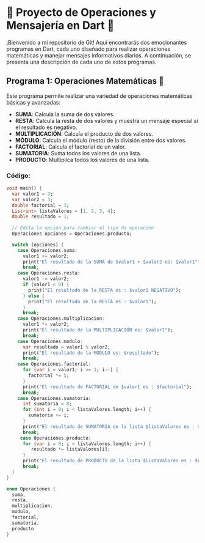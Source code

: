 # 🚀 Proyecto de Operaciones y Mensajería en Dart 🚀

¡Bienvenido a mi repositorio de Git! Aquí encontrarás dos emocionantes programas en Dart, cada uno diseñado para realizar operaciones matemáticas y manejar mensajes informativos diarios. A continuación, se presenta una descripción de cada uno de estos programas.

## Programa 1: Operaciones Matemáticas 🧮

Este programa permite realizar una variedad de operaciones matemáticas básicas y avanzadas:

- **SUMA**: Calcula la suma de dos valores.
- **RESTA**: Calcula la resta de dos valores y muestra un mensaje especial si el resultado es negativo.
- **MULTIPLICACIÓN**: Calcula el producto de dos valores.
- **MÓDULO**: Calcula el módulo (resto) de la división entre dos valores.
- **FACTORIAL**: Calcula el factorial de un valor.
- **SUMATORIA**: Suma todos los valores de una lista.
- **PRODUCTO**: Multiplica todos los valores de una lista.

### Código:

```dart
void main() {
  var valor1 = 3;
  var valor2 = 3;
  double factorial = 1;
  List<int> listaValores = [1, 2, 3, 4];
  double resultado = 1;
  
  // Edita la opción para cambiar el tipo de operación
  Operaciones opciones = Operaciones.producto;

  switch (opciones) {
    case Operaciones.suma:
      valor1 += valor2;
      print("El resultado de la SUMA de $valor1 + $valor2 es: $valor1");
      break;
    case Operaciones.resta:
      valor1 -= valor2;
      if (valor1 < 0) {
        print("El resultado de la RESTA es : $valor1 NEGATIVO");
      } else {
        print("El resultado de la RESTA es : $valor1");
      }
      break;
    case Operaciones.multiplicacion:
      valor1 *= valor2;
      print("El resultado de la MULTIPLICACIÓN es: $valor1");
      break;
    case Operaciones.modulo:
      var resultado = valor1 % valor2;
      print("El resultado de la MODULO es: $resultado");
      break;
    case Operaciones.factorial:
      for (var i = valor1; i >= 1; i--) {
        factorial *= i;
      }
      print("El resultado de FACTORIAL de $valor1 es : $factorial");
      break;
    case Operaciones.sumatoria:
      int sumatoria = 0;
      for (int i = 0; i < listaValores.length; i++) {
        sumatoria += i;
      }
      print("El resultado de SUMATORIA de la lista $listaValores es : $sumatoria");
      break;
     case Operaciones.producto:
      for (var i = 0; i < listaValores.length; i++) {
         resultado *= listaValores[i];
      }
      print("El resultado de PRODUCTO de la lista $listaValores es : $resultado");
      break;
  }
}

enum Operaciones {
  suma,
  resta,
  multiplicacion,
  modulo,
  factorial,
  sumatoria,
  producto
}
